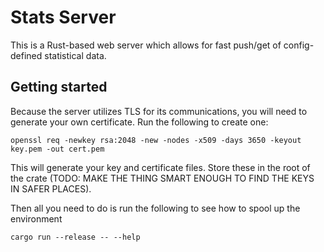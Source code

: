 # Stats Server

This is a Rust-based web server which allows for fast push/get of config-defined
statistical data. 

## Getting started
Because the server utilizes TLS for its communications, you will need to 
generate your own certificate. Run the following to create one:

```
openssl req -newkey rsa:2048 -new -nodes -x509 -days 3650 -keyout key.pem -out cert.pem
```

This will generate your key and certificate files. Store these in the root of 
the crate (TODO: MAKE THE THING SMART ENOUGH TO FIND THE KEYS IN SAFER PLACES).

Then all you need to do is run the following to see how to spool up the environment
```
cargo run --release -- --help
```
